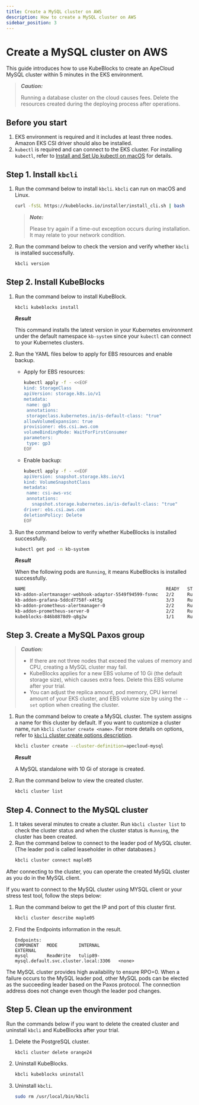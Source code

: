 ```yaml
---
title: Create a MySQL cluster on AWS
description: How to create a MySQL cluster on AWS
sidebar_position: 3
---
```


# Create a MySQL cluster on AWS

This guide introduces how to use KubeBlocks to create an ApeCloud MySQL cluster within 5 minutes in the EKS environment.

> ***Caution:*** 
> 
> Running a database cluster on the cloud causes fees. Delete the resources created during the deploying process after operations.

## Before you start

1. EKS environment is required and it includes at least three nodes. Amazon EKS CSI driver should also be installed.
2. `kubectl` is required and can connect to the EKS cluster. For installing `kubectl`, refer to [Install and Set Up kubectl on macOS](https://kubernetes.io/docs/tasks/tools/install-kubectl-macos/) for details.

## Step 1. Install `kbcli`

1. Run the command below to install `kbcli`. `kbcli` can run on macOS and Linux.
   ```bash
   curl -fsSL https://kubeblocks.io/installer/install_cli.sh | bash
   ```
   > ***Note:*** 
   > 
   > Please try again if a time-out exception occurs during installation. It may relate to your network condition.
2. Run the command below to check the version and verify whether `kbcli` is installed successfully.
   ```bash
   kbcli version
   ```

## Step 2. Install KubeBlocks

1. Run the command below to install KubeBlock.
   ```bash
   kbcli kubeblocks install
   ```

    ***Result***

    This command installs the latest version in your Kubernetes environment under the default namespace `kb-system` since your `kubectl` can connect to your Kubernetes clusters.

2. Run the YAML files below to apply for EBS resources and enable backup.
   * Apply for EBS resources:
      ```bash
      kubectl apply -f - <<EOF
      kind: StorageClass
      apiVersion: storage.k8s.io/v1
      metadata:
       name: gp3
       annotations:
       storageclass.kubernetes.io/is-default-class: "true"
      allowVolumeExpansion: true
      provisioner: ebs.csi.aws.com
      volumeBindingMode: WaitForFirstConsumer
      parameters:
       type: gp3
      EOF
      ```
   * Enable backup:
     ```bash
     kubectl apply -f - <<EOF
     apiVersion: snapshot.storage.k8s.io/v1
     kind: VolumeSnapshotClass
     metadata:
      name: csi-aws-vsc
      annotations:
        snapshot.storage.kubernetes.io/is-default-class: "true"
     driver: ebs.csi.aws.com
     deletionPolicy: Delete
     EOF
     ```
3. Run the command below to verify whether KubeBlocks is installed successfully.
   ```bash
   kubectl get pod -n kb-system
   ```

   ***Result***

   When the following pods are `Running`, it means KubeBlocks is installed successfully.

   ```bash
   NAME                                                     READY   STATUS      RESTARTS   AGE
   kb-addon-alertmanager-webhook-adaptor-5549f94599-fsnmc   2/2     Running     0          84s
   kb-addon-grafana-5ddcd7758f-x4t5g                        3/3     Running     0          84s
   kb-addon-prometheus-alertmanager-0                       2/2     Running     0          84s
   kb-addon-prometheus-server-0                             2/2     Running     0          84s
   kubeblocks-846b8878d9-q8g2w                              1/1     Running     0          98s
   ```

## Step 3. Create a MySQL Paxos group

> ***Caution:***
> 
> * If there are not three nodes that exceed the values of memory and CPU, creating a MySQL cluster may fail.
> * KubeBlocks applies for a new EBS volume of 10 Gi (the default storage size), which causes extra fees. Delete this EBS volume after your trial.
> * You can adjust the replica amount, pod memory, CPU kernel amount of your EKS cluster, and EBS volume size by using the `--set` option when creating the cluster.

1. Run the command below to create a MySQL cluster. The system assigns a name for this cluster by default. If you want to customize a cluster name, run `kbcli cluster create <name>`.
   For more details on options, refer to [`kbcli` cluster create options description](./../kubeblocks-for-mysql/cluster-management/create-and-connect-a-mysql-cluster.md#create-a-mysql-cluster).

   ```bash
   kbcli cluster create --cluster-definition=apecloud-mysql
   ```

   ***Result***

   A MySQL standalone with 10 Gi of storage is created. 

2. Run the command below to view the created cluster.
   ```bash
   kbcli cluster list
   ```

## Step 4. Connect to the MySQL cluster

1. It takes several minutes to create a cluster. Run `kbcli cluster list` to check the cluster status and when the cluster status is `Running`, the cluster has been created. 
2. Run the command below to connect to the leader pod of MySQL clsuter. (The leader pod is called leaseholder in other databases.)
   ```bash
   kbcli cluster connect maple05
   ```

After connecting to the cluster, you can operate the created MySQL cluster as you do in the MySQL client.

If you want to connect to the MySQL cluster using MYSQL client or your stress test tool, follow the steps below: 
1. Run the command below to get the IP and port of this cluster first. 
   ```bash
   kbcli cluster describe maple05
   ```
2. Find the Endpoints information in the result.
   ```
   Endpoints:
   COMPONENT   MODE        INTERNAL                                       EXTERNAL
   mysql       ReadWrite   tulip89-mysql.default.svc.cluster.local:3306   <none>
   ```

The MySQL cluster provides high availability to ensure RPO=0. When a failure occurs to the MySQL leader pod, other MySQL pods can be elected as the succeeding leader based on the Paxos protocol. The connection address does not change even though the leader pod changes.

## Step 5. Clean up the environment

Run the commands below if you want to delete the created cluster and uninstall `kbcli` and KubeBlocks after your trial.

1. Delete the PostgreSQL cluster.
   ```bash
   kbcli cluster delete orange24
   ```

2. Uninstall KubeBlocks.
   ```bash
   kbcli kubeblocks uninstall
   ```

3. Uninstall `kbcli`.
   ```bash
   sudo rm /usr/local/bin/kbcli
   ```
